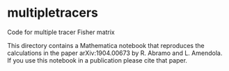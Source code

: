 # multipletracers
Code for multiple tracer Fisher matrix

This directory contains a Mathematica notebook that reproduces the calculations in the paper arXiv:1904.00673 by R. Abramo and L. Amendola.
If you use this notebook in a publication please cite that paper.
